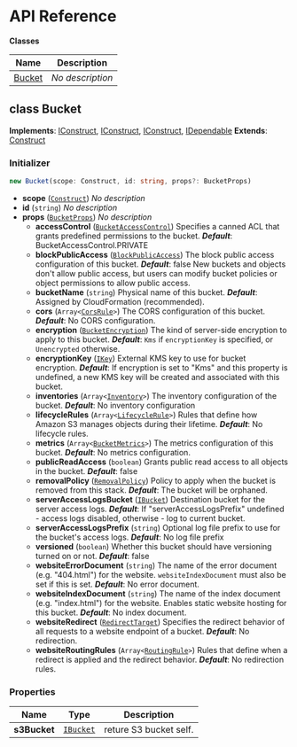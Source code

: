 # API Reference

**Classes**

Name|Description
----|-----------
[Bucket](#cdk-s3bucket-ng-bucket)|*No description*



## class Bucket  <a id="cdk-s3bucket-ng-bucket"></a>



__Implements__: [IConstruct](#constructs-iconstruct), [IConstruct](#aws-cdk-core-iconstruct), [IConstruct](#constructs-iconstruct), [IDependable](#aws-cdk-core-idependable)
__Extends__: [Construct](#aws-cdk-core-construct)

### Initializer




```ts
new Bucket(scope: Construct, id: string, props?: BucketProps)
```

* **scope** (<code>[Construct](#aws-cdk-core-construct)</code>)  *No description*
* **id** (<code>string</code>)  *No description*
* **props** (<code>[BucketProps](#aws-cdk-aws-s3-bucketprops)</code>)  *No description*
  * **accessControl** (<code>[BucketAccessControl](#aws-cdk-aws-s3-bucketaccesscontrol)</code>)  Specifies a canned ACL that grants predefined permissions to the bucket. __*Default*__: BucketAccessControl.PRIVATE
  * **blockPublicAccess** (<code>[BlockPublicAccess](#aws-cdk-aws-s3-blockpublicaccess)</code>)  The block public access configuration of this bucket. __*Default*__: false New buckets and objects don't allow public access, but users can modify bucket policies or object permissions to allow public access.
  * **bucketName** (<code>string</code>)  Physical name of this bucket. __*Default*__: Assigned by CloudFormation (recommended).
  * **cors** (<code>Array<[CorsRule](#aws-cdk-aws-s3-corsrule)></code>)  The CORS configuration of this bucket. __*Default*__: No CORS configuration.
  * **encryption** (<code>[BucketEncryption](#aws-cdk-aws-s3-bucketencryption)</code>)  The kind of server-side encryption to apply to this bucket. __*Default*__: `Kms` if `encryptionKey` is specified, or `Unencrypted` otherwise.
  * **encryptionKey** (<code>[IKey](#aws-cdk-aws-kms-ikey)</code>)  External KMS key to use for bucket encryption. __*Default*__: If encryption is set to "Kms" and this property is undefined, a new KMS key will be created and associated with this bucket.
  * **inventories** (<code>Array<[Inventory](#aws-cdk-aws-s3-inventory)></code>)  The inventory configuration of the bucket. __*Default*__: No inventory configuration
  * **lifecycleRules** (<code>Array<[LifecycleRule](#aws-cdk-aws-s3-lifecyclerule)></code>)  Rules that define how Amazon S3 manages objects during their lifetime. __*Default*__: No lifecycle rules.
  * **metrics** (<code>Array<[BucketMetrics](#aws-cdk-aws-s3-bucketmetrics)></code>)  The metrics configuration of this bucket. __*Default*__: No metrics configuration.
  * **publicReadAccess** (<code>boolean</code>)  Grants public read access to all objects in the bucket. __*Default*__: false
  * **removalPolicy** (<code>[RemovalPolicy](#aws-cdk-core-removalpolicy)</code>)  Policy to apply when the bucket is removed from this stack. __*Default*__: The bucket will be orphaned.
  * **serverAccessLogsBucket** (<code>[IBucket](#aws-cdk-aws-s3-ibucket)</code>)  Destination bucket for the server access logs. __*Default*__: If "serverAccessLogsPrefix" undefined - access logs disabled, otherwise - log to current bucket.
  * **serverAccessLogsPrefix** (<code>string</code>)  Optional log file prefix to use for the bucket's access logs. __*Default*__: No log file prefix
  * **versioned** (<code>boolean</code>)  Whether this bucket should have versioning turned on or not. __*Default*__: false
  * **websiteErrorDocument** (<code>string</code>)  The name of the error document (e.g. "404.html") for the website. `websiteIndexDocument` must also be set if this is set. __*Default*__: No error document.
  * **websiteIndexDocument** (<code>string</code>)  The name of the index document (e.g. "index.html") for the website. Enables static website hosting for this bucket. __*Default*__: No index document.
  * **websiteRedirect** (<code>[RedirectTarget](#aws-cdk-aws-s3-redirecttarget)</code>)  Specifies the redirect behavior of all requests to a website endpoint of a bucket. __*Default*__: No redirection.
  * **websiteRoutingRules** (<code>Array<[RoutingRule](#aws-cdk-aws-s3-routingrule)></code>)  Rules that define when a redirect is applied and the redirect behavior. __*Default*__: No redirection rules.



### Properties


Name | Type | Description 
-----|------|-------------
**s3Bucket** | <code>[IBucket](#aws-cdk-aws-s3-ibucket)</code> | reture S3 bucket self.



